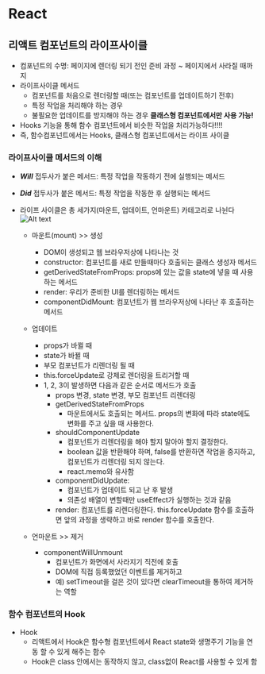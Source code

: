 # React

## 리액트 컴포넌트의 라이프사이클

- 컴포넌트의 수명: 페이지에 렌더링 되기 전인 준비 과정 ~ 페이지에서 사라질 때까지
- 라이프사이클 메서드
  - 컴포넌트를 처음으로 렌더링할 때(또는 컴포넌트를 업데이트하기 전후)
  - 특정 작업을 처리해야 하는 경우
  - 불필요한 업데이트를 방지해야 하는 경우
    **클래스형 컴포넌트에서만 사용 가능!**
- Hooks 기능을 통해 함수 컴포넌트에서 비슷한 작업을 처리가능하다!!!!
- 즉, 함수컴포넌트에서는 Hooks, 클래스형 컴포넌트에서는 라이프 사이클

### 라이프사이클 메서드의 이해

- _**Will**_ 접두사가 붙은 메서드: 특정 작업을 작동하기 전에 실행되는 메서드
- _**Did**_ 접두사가 붙은 메서드: 특정 작업을 작동한 후 실행되는 메서드
- 라이프 사이클은 총 세가지(마운트, 업데이트, 언마운트) 카테고리로 나뉜다
  ![Alt text](image.png)

  - 마운트(mount) >> 생성

    - DOM이 생성되고 웹 브라우저상에 나타나는 것
    - constructor: 컴포넌트를 새로 만들때마다 호출되는 클래스 생성자 메서드
    - getDerivedStateFromProps: props에 있는 값을 state에 넣을 때 사용하는 메서드
    - render: 우리가 준비한 UI를 렌더링하는 메서드
    - componentDidMount: 컴포넌트가 웹 브라우저상에 나타난 후 호출하는 메서드

  - 업데이트

    - props가 바뀔 때
    - state가 바뀔 때
    - 부모 컴포넌트가 리렌더링 될 때
    - this.forceUpdate로 강제로 렌더링을 트리거할 때
    - 1, 2, 3이 발생하면 다음과 같은 순서로 메서드가 호출
      - props 변경, state 변경, 부모 컴포넌트 리렌더링
      - getDerivedStateFromProps
        - 마운트에서도 호출되는 메서드. props의 변화에 따라 state에도 변화를 주고 싶을 때 사용한다.
      - shouldComponentUpdate
        - 컴포넌트가 리렌더링을 해야 할지 말아야 할지 결정한다.
        - boolean 값을 반환해야 하며, false를 반환하면 작업을 중지하고, 컴포넌트가 리렌더링 되지 않는다.
        - react.memo와 유사함
      - componentDidUpdate:
        - 컴포넌트가 업데이트 되고 난 후 발생
        - 의존성 배열이 변할때만 useEffect가 실행하는 것과 같음
      - render: 컴포넌트를 리렌더링한다. this.forceUpdate 함수를 호출하면 앞의 과정을 생략하고 바로 render 함수를 호출한다.

  - 언마운트 >> 제거
    - componentWillUnmount
      - 컴포넌트가 화면에서 사라지기 직전에 호출
      - DOM에 직접 등록했었던 이벤트를 제거하고
      - 예) setTimeout을 걸은 것이 있다면 clearTimeout을 통하여 제거하는 역할

### 함수 컴포넌트의 Hook

- Hook
  - 리액트에서 Hook은 함수형 컴포넌트에서 React state와 생명주기 기능을 연동 할 수 있게 해주는 함수
  - Hook은 class 안에서는 동작하지 않고, class없이 React를 사용할 수 있게 함
 

